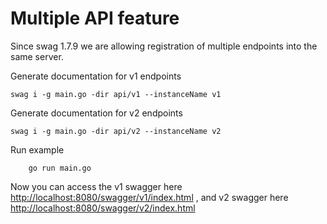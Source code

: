 
# Multiple API feature
Since swag 1.7.9 we are allowing registration of multiple endpoints into the same server.

Generate documentation for v1 endpoints
```shell
swag i -g main.go -dir api/v1 --instanceName v1
```


Generate documentation for v2 endpoints
```shell
swag i -g main.go -dir api/v2 --instanceName v2
```

Run example
```shell
    go run main.go
```

Now you can access the v1 swagger here [http://localhost:8080/swagger/v1/index.html](http://localhost:8080/swagger/v1/index.html) , 
and v2 swagger here [http://localhost:8080/swagger/v2/index.html](http://localhost:8080/swagger/v2/index.html)

